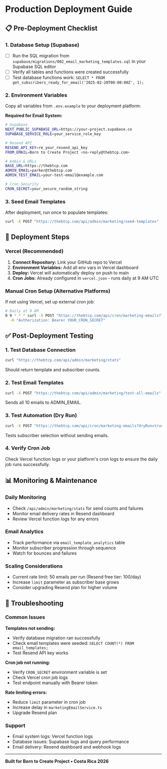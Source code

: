 # Production Deployment Guide

## 📋 Pre-Deployment Checklist

### 1. Database Setup (Supabase)
- [ ] Run the SQL migration from `supabase/migrations/002_email_marketing_templates.sql` in your Supabase SQL editor
- [ ] Verify all tables and functions were created successfully
- [ ] Test database functions work: `SELECT * FROM get_subscribers_ready_for_email('2025-02-20T00:00:00Z', 1);`

### 2. Environment Variables
Copy all variables from `.env.example` to your deployment platform:

**Required for Email System:**
```bash
# Supabase
NEXT_PUBLIC_SUPABASE_URL=https://your-project.supabase.co
SUPABASE_SERVICE_ROLE=your_service_role_key

# Resend API
RESEND_API_KEY=re_your_resend_api_key
FROM_EMAIL=Born to Create Project <no-reply@thebtcp.com>

# Admin & URLs
BASE_URL=https://thebtcp.com
ADMIN_EMAIL=parker@thebtcp.com
ADMIN_TEST_EMAIL=your-test-email@example.com

# Cron Security
CRON_SECRET=your_secure_random_string
```

### 3. Seed Email Templates
After deployment, run once to populate templates:
```bash
curl -X POST "https://thebtcp.com/api/admin/marketing/seed-templates"
```

## 🚀 Deployment Steps

### Vercel (Recommended)
1. **Connect Repository:** Link your GitHub repo to Vercel
2. **Environment Variables:** Add all env vars in Vercel dashboard
3. **Deploy:** Vercel will automatically deploy on push to main
4. **Cron Jobs:** Already configured in `vercel.json` - runs daily at 9 AM UTC

### Manual Cron Setup (Alternative Platforms)
If not using Vercel, set up external cron job:
```bash
# Daily at 9 AM
0 9 * * * curl -X POST "https://thebtcp.com/api/cron/marketing-emails?limit=100" \
  -H "Authorization: Bearer YOUR_CRON_SECRET"
```

## ✅ Post-Deployment Testing

### 1. Test Database Connection
```bash
curl "https://thebtcp.com/api/admin/marketing/stats"
```
Should return template and subscriber counts.

### 2. Test Email Templates
```bash
curl -X POST "https://thebtcp.com/api/admin/marketing/test-all-emails"
```
Sends all 10 emails to ADMIN_EMAIL.

### 3. Test Automation (Dry Run)
```bash
curl -X POST "https://thebtcp.com/api/cron/marketing-emails?dryRun=true&limit=5"
```
Tests subscriber selection without sending emails.

### 4. Verify Cron Job
Check Vercel function logs or your platform's cron logs to ensure the daily job runs successfully.

## 📊 Monitoring & Maintenance

### Daily Monitoring
- Check `/api/admin/marketing/stats` for send counts and failures
- Monitor email delivery rates in Resend dashboard
- Review Vercel function logs for any errors

### Email Analytics
- Track performance via `email_template_analytics` table
- Monitor subscriber progression through sequence
- Watch for bounces and failures

### Scaling Considerations
- Current rate limit: 50 emails per run (Resend free tier: 100/day)
- Increase `limit` parameter as subscriber base grows
- Consider upgrading Resend plan for higher volume

## 🔧 Troubleshooting

### Common Issues

**Templates not sending:**
- Verify database migration ran successfully
- Check email templates were seeded: `SELECT COUNT(*) FROM email_templates;`
- Test Resend API key works

**Cron job not running:**
- Verify `CRON_SECRET` environment variable is set
- Check Vercel cron job logs
- Test endpoint manually with Bearer token

**Rate limiting errors:**
- Reduce `limit` parameter in cron job
- Increase delay in `marketingEmailService.ts`
- Upgrade Resend plan

### Support
- Email system logs: Vercel function logs
- Database issues: Supabase logs and query performance
- Email delivery: Resend dashboard and webhook logs

---

**Built for Born to Create Project • Costa Rica 2026**